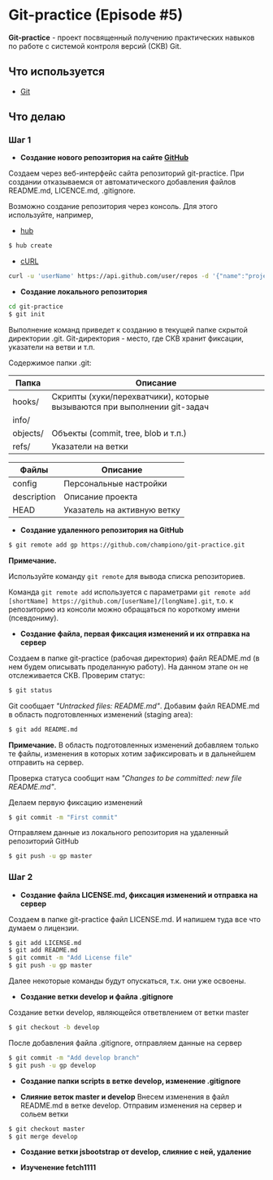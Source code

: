 # Git-practice (Episode #5)

**Git-practice** - проект посвященный получению практических навыков по работе с системой контроля версий (СКВ) Git.

## Что используется
* [Git](https://git-scm.com/)

## Что делаю

### Шаг 1

* **Создание нового репозитория на сайте [GitHub](https://github.com)**

Создаем через веб-интерфейс сайта репозиторий git-practice. При создании отказываемся от автоматического добавления файлов README.md, LICENCE.md, .gitignore.

Возможно создание репозитория через консоль. Для этого используйте, например,

* [hub](https://github.com/github/hub)
```bash
$ hub create
```
* [cURL](http://www.confusedbycode.com/curl)
```bash
curl -u 'userName' https://api.github.com/user/repos -d '{"name":"projectName","description":"Project description"}'
```

* **Создание локального репозитория**

```bash
cd git-practice
$ git init
```
Выполнение команд приведет к созданию в текущей папке скрытой директории .git. Git-директория - место, где СКВ хранит фиксации, указатели на ветви и т.п. 

Содержимое папки .git:

| Папка     | Описание                                                                  |
|-----------|---------------------------------------------------------------------------|
| hooks/    | Cкрипты (хуки/перехватчики), которые вызываются при выполнении git-задач  |
| info/     |                                                                           |
| objects/  | Объекты (commit, tree, blob и т.п.)                                       |
| refs/     | Указатели на ветки                                                        |

| Файлы         | Описание                      |
|---------------|-------------------------------|
| config        | Персональные настройки        |
| description   | Описание проекта              |
| HEAD          | Указатель на активную ветку   |

* **Создание удаленного репозитория на GitHub**

```bash
$ git remote add gp https://github.com/championo/git-practice.git
```
**Примечание.**

Используйте команду `git remote` для вывода списка репозиториев.

Команда `git remote add` используется с параметрами `git remote add [shortName] https://github.com/[userName]/[longName].git`, т.о. к репозиторию из консоли можно обращаться по короткому имени (псевдониму).

* **Создание файла, первая фиксация изменений и их отправка на сервер**

Создаем в папке git-practice (рабочая директория) файл README.md (в нем будем описывать проделанную работу). На данном этапе он не отслеживается СКВ.
Проверим статус:
```bash
$ git status
```
Git сообщает *"Untracked files: README.md"*. Добавим файл README.md в область подготовленных изменений (staging area):
```bash
$ git add README.md
```
**Примечание.** В область подготовленных изменений добавляем только те файлы, изменения в которых хотим зафиксировать и в дальнейшем отправить на сервер.

Проверка статуса сообщит нам *"Changes to be committed: new file README.md"*.

Делаем первую фиксацию изменений
```bash
$ git commit -m "First commit"
```
Отправляем данные из локального репозитория на удаленный репозиторий GitHub
```bash
$ git push -u gp master
```

### Шаг 2

* **Создание файла LICENSE.md, фиксация изменений и отправка на сервер**

Создаем в папке git-practice файл LICENSE.md. И напишем туда все что думаем о лицензии.
```bash
$ git add LICENSE.md
$ git add README.md
$ git commit -m "Add License file"
$ git push -u gp master
```

Далее некоторые команды будут опускаться, т.к. они уже освоены.

* **Создание ветки develop и файла .gitignore**

Создание ветки develop, являющейся ответвлением от ветки master
```bash
$ git checkout -b develop
```
После добавления файла .gitignore, отправляем данные на сервер
```bash
$ git commit -m "Add develop branch"
$ git push -u gp develop
```

* **Создание папки scripts в ветке develop, изменение .gitignore**

* **Слияние веток master и develop**
Внесем изменения в файл README.md в ветке develop. Отправим изменения на сервер и сольем ветки
```bash
$ git checkout master
$ git merge develop
```

* **Создание ветки jsbootstrap от develop, слияние с ней, удаление**

* **Изученение fetch1111**
